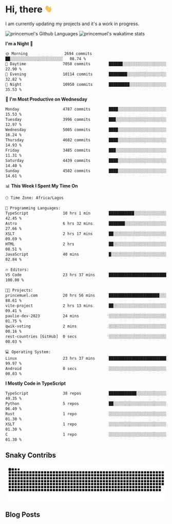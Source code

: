 # Hi, there <img src='/assets/wave.gif' alt='Just saying hello' width='24' height='24' />

<!--
**princemuel/princemuel** is a ✨ _special_ ✨ repository because its `README.md` (this file) appears on your GitHub profile.

Here are some ideas to get you started:

- 🔭 I’m currently working on ...
- 🌱 I’m currently learning ...
- 👯 I’m looking to collaborate on ...
- 🤔 I’m looking for help with ...
- 💬 Ask me about ...
- 📫 How to reach me: ...
- 😄 Pronouns: ...
- ⚡ Fun fact: ...
-->

I am currently updating my projects and it's a work in progress.

![princemuel's Github Languages](https://github-readme-stats.vercel.app/api/top-langs/?username=princemuel&text_color=586069&layout=compact&hide_border=true&title_color=0366d6&count_private=true&include_all_commits=true&theme=tokyonight&show_icons=true)
![princemuel's wakatime stats](https://github-readme-stats.vercel.app/api/wakatime?username=princemuel&text_color=586069&layout=compact&hide_border=true&title_color=0366d6&count_private=true&include_all_commits=true&theme=tokyonight&show_icons=true)

<!--START_SECTION:waka-->
**I'm a Night 🦉** 

```text
🌞 Morning                2694 commits        ██░░░░░░░░░░░░░░░░░░░░░░░   08.74 % 
🌆 Daytime                7058 commits        ██████░░░░░░░░░░░░░░░░░░░   22.90 % 
🌃 Evening                10114 commits       ████████░░░░░░░░░░░░░░░░░   32.82 % 
🌙 Night                  10950 commits       █████████░░░░░░░░░░░░░░░░   35.53 % 
```
📅 **I'm Most Productive on Wednesday** 

```text
Monday                   4787 commits        ████░░░░░░░░░░░░░░░░░░░░░   15.53 % 
Tuesday                  3996 commits        ███░░░░░░░░░░░░░░░░░░░░░░   12.97 % 
Wednesday                5005 commits        ████░░░░░░░░░░░░░░░░░░░░░   16.24 % 
Thursday                 4602 commits        ████░░░░░░░░░░░░░░░░░░░░░   14.93 % 
Friday                   3485 commits        ███░░░░░░░░░░░░░░░░░░░░░░   11.31 % 
Saturday                 4439 commits        ████░░░░░░░░░░░░░░░░░░░░░   14.40 % 
Sunday                   4502 commits        ████░░░░░░░░░░░░░░░░░░░░░   14.61 % 
```


📊 **This Week I Spent My Time On** 

```text
🕑︎ Time Zone: Africa/Lagos

💬 Programming Languages: 
TypeScript               10 hrs 1 min        ███████████░░░░░░░░░░░░░░   42.45 % 
Astro                    6 hrs 32 mins       ███████░░░░░░░░░░░░░░░░░░   27.66 % 
XSLT                     2 hrs 17 mins       ██░░░░░░░░░░░░░░░░░░░░░░░   09.69 % 
HTML                     2 hrs               ██░░░░░░░░░░░░░░░░░░░░░░░   08.51 % 
JavaScript               40 mins             █░░░░░░░░░░░░░░░░░░░░░░░░   02.84 % 

🔥 Editors: 
VS Code                  23 hrs 37 mins      █████████████████████████   100.00 % 

🐱‍💻 Projects: 
princemuel.com           20 hrs 56 mins      ██████████████████████░░░   88.61 % 
vite-project             2 hrs 13 mins       ██░░░░░░░░░░░░░░░░░░░░░░░   09.41 % 
paulie-dev-2023          24 mins             ░░░░░░░░░░░░░░░░░░░░░░░░░   01.75 % 
qwik-voting              2 mins              ░░░░░░░░░░░░░░░░░░░░░░░░░   00.16 % 
rest-countries [GitHub]  0 secs              ░░░░░░░░░░░░░░░░░░░░░░░░░   00.03 % 

💻 Operating System: 
Linux                    23 hrs 37 mins      █████████████████████████   99.97 % 
Android                  0 secs              ░░░░░░░░░░░░░░░░░░░░░░░░░   00.03 % 
```

**I Mostly Code in TypeScript** 

```text
TypeScript               38 repos            ████████████░░░░░░░░░░░░░   49.35 % 
Python                   5 repos             ██░░░░░░░░░░░░░░░░░░░░░░░   06.49 % 
Rust                     1 repo              ░░░░░░░░░░░░░░░░░░░░░░░░░   01.30 % 
XSLT                     1 repo              ░░░░░░░░░░░░░░░░░░░░░░░░░   01.30 % 
C                        1 repo              ░░░░░░░░░░░░░░░░░░░░░░░░░   01.30 % 
```




<!--END_SECTION:waka-->

## Snaky Contribs

<img src='/assets/github-snake-dark.svg' alt='Snaky Contributions' />

## Blog Posts

<!-- BLOG-POST-LIST:START -->
<!-- BLOG-POST-LIST:END -->
